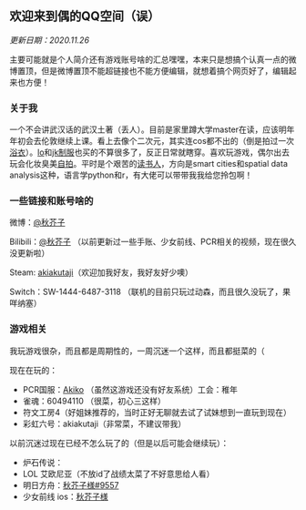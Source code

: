 ## 欢迎来到偶的QQ空间（误）

_更新日期：2020.11.26_

主要可能就是个人简介还有游戏账号啥的汇总嘿嘿，本来只是想搞个认真一点的微博置顶，但是微博置顶不能超链接也不能方便编辑，就想着搞个网页好了，编辑起来也方便！


### 关于我

一个不会讲武汉话的武汉土著（丢人）。目前是家里蹲大学master在读，应该明年年初会去伦敦继续上课。看上去像个二次元，其实连cos都不出的（倒是拍过一次[浴衣](http://b223.photo.store.qq.com/psb?/V10Ku9CI4aQd30/4gS9EMfV85q0J.*z7CADvc9q1DtmBkOflFv632CCISQ!/b/dN8AAAAAAAAA&bo=QAZgCYARQBoRF8Q!&rf=viewer_4)）。[lo](https://photogz.photo.store.qq.com/psc?/V10Ku9CI4aQd30/ruAMsa53pVQWN7FLK88i5sReXM1OLPCH1gpyGeS3sibqNNn5.1RokKwJ7V7IBcvsG.ilHZ6tsluVuKQoFj*7rlBaFGkKmjC3Wwke*.vtFys!/b&bo=QAYcC3AIAA8BCQg!&rf=viewer_4)和[jk制服](http://photogz.photo.store.qq.com/psc?/V10Ku9CI4aQd30/45NBuzDIW489QBoVep5mcQzyJj*Td3vjqTD1yaghLs*1d6MSXK8CGbv8Di2lbfJRiLzdPd8*xOn*JJPdCEdGI7W*NIfqGNDRKB0JQkSwzTI!/b&bo=QAYcC3AIAA8BSUg!&rf=viewer_4)也买的不算很多了，反正日常就瞎穿。喜欢玩游戏，偶尔出去玩会化妆臭美[自拍](http://m.qpic.cn/psc?/V10Ku9CI4aQd30/45NBuzDIW489QBoVep5mcW*rJ06k0MBsTT7hcZOZ2b6zi4kRhmikRa1GQ1BhDxQvBLqk*5IZhZZ3qQtfRT2MtqVIz6bR94wzQx0Jy2IXhyU!/b&bo=AAb.BQAG*gUBWX4!&rf=viewer_4)。平时是个艰苦的[读书人](http://a1.qpic.cn/psc?/V10Ku9CI3pAZio/ruAMsa53pVQWN7FLK88i5morMdIAweeyi9t8ENdtdWxRiSEM0hGXHoa80.3hfbL6vJeqM3X1prO45mUNJ57G.Psagqu1lLWjS2LahCxzlNE!/b&ek=1&kp=1&pt=0&bo=2gR8BNoEfAQRECc!&tl=3&vuin=1049054487&tm=1606399200&sce=60-4-3&rf=viewer_311)，方向是smart cities和spatial data analysis这种，语言学python和r，有大佬可以带带我我给您拎包啊！

### 一些链接和账号啥的

微博：[@秋芥子](https://weibo.com/fighting51?topnav=1&wvr=6&topsug=1&is_all=1)

Bilibili：[@秋芥子](https://space.bilibili.com/3360585) （以前更新过一些手账、少女前线、PCR相关的视频，现在很久没更新啦）

Steam: [akiakutaji](https://steamcommunity.com/profiles/76561198375050008/)（欢迎加我好友，我好友好少噢）

Switch：SW-1444-6487-3118 （联机的目前只玩过动森，而且很久没玩了，果咩纳塞）

### 游戏相关

我玩游戏很杂，而且都是周期性的，一周沉迷一个这样，而且都挺菜的（

现在在玩的：

- PCR国服：[Akiko](http://a1.qpic.cn/psc?/V522TjtD4cRIdR3KTalg04Wacw1gcfl8/ruAMsa53pVQWN7FLK88i5uUyO79EleW56*nHziOXZhcHijh2*3RXlU9erLNQcS7PsGL8gCPRotkfscD1sFfw0mnxY5wiFo6g25hNWYjv5FU!/b&ek=1&kp=1&pt=0&bo=gwc4BAAAAAADZ*o!&tl=1&vuin=2940155947&tm=1606395600&sce=60-2-2&rf=viewer_4) （虽然这游戏还没有好友系统）工会：稚年
- 雀魂：60494110 （很菜，初心三这样）
- 符文工房4（好姐妹推荐的，当时正好无聊就去试了试妹想到一直玩到现在）
- 彩虹六号：akiakutaji（非常菜，不建议带我）

以前沉迷过现在已经不怎么玩了的（但是以后可能会继续玩）：

- 炉石传说：
- LOL 艾欧尼亚（不放id了战绩太菜了不好意思给人看）
- 明日方舟：[秋芥子様#9557](http://m.qpic.cn/psc?/V522TjtD4cRIdR3KTalg04Wacw1gcfl8/ruAMsa53pVQWN7FLK88i5jbo.hJ4F.SqQjbBpSqHcKdnml4dxe7hHQ*LrlQA7ydHtORZ.DvW0hN5tqMB.rCOpjlKu2lpZmOvE4KZrO6rOMY!/b&bo=BAXSAgQF0gIDCSw!&rf=viewer_4)
- 少女前线 ios：[秋芥子様](http://a1.qpic.cn/psc?/V522TjtD4cRIdR3KTalg04Wacw1gcfl8/ruAMsa53pVQWN7FLK88i5gZ1dS75V3jv*1jFlonppiNtKCNGolfNHE1LG75f4FZFzHKD7J1wxo.T0gf*mBo4WANFCjZ7cP5cCcsjDNXQSf0!/b&ek=1&kp=1&pt=0&bo=*we*BP8HvwQBKQ4!&tl=3&vuin=2940155947&tm=1606395600&sce=60-2-2&rf=viewer_4)

